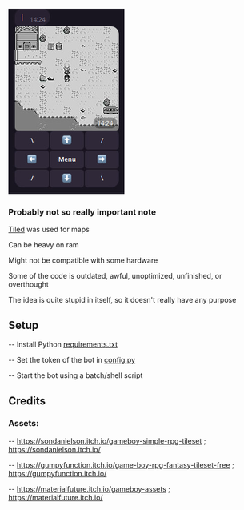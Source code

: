![preview.jpg](preview.jpg)

### Probably not so really important note

[Tiled](https://www.mapeditor.org/) was used for maps

Can be heavy on ram

Might not be compatible with some hardware

Some of the code is outdated, awful, unoptimized, unfinished, or overthought

The idea is quite stupid in itself, so it doesn't really have any purpose

## Setup

-- Install Python [requirements.txt](requirements.txt)

-- Set the token of the bot in [config.py](forgotten-dream%2Fconfig.py)

-- Start the bot using a batch/shell script

## Credits

### Assets:

-- https://sondanielson.itch.io/gameboy-simple-rpg-tileset ; https://sondanielson.itch.io/

-- https://gumpyfunction.itch.io/game-boy-rpg-fantasy-tileset-free ; https://gumpyfunction.itch.io/

-- https://materialfuture.itch.io/gameboy-assets ; https://materialfuture.itch.io/

